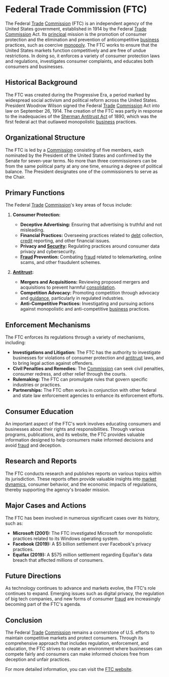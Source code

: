 # Federal Trade Commission (FTC)

The Federal [Trade](../t/trade.md) [Commission](../c/commission.md) (FTC) is an independent agency of the United States government, established in 1914 by the Federal [Trade](../t/trade.md) [Commission](../c/commission.md) Act. Its [principal](../p/principal.md) mission is the promotion of consumer protection and the elimination and prevention of anticompetitive [business](../b/business.md) practices, such as coercive [monopoly](../m/monopoly.md). The FTC works to ensure that the United States markets function competitively and are free of undue restrictions. In doing so, it enforces a variety of consumer protection laws and regulations, investigates consumer complaints, and educates both consumers and businesses.

## Historical Background

The FTC was created during the Progressive Era, a period marked by widespread social activism and political reform across the United States. President Woodrow Wilson signed the Federal [Trade](../t/trade.md) [Commission](../c/commission.md) Act into law on September 26, 1914. The creation of the FTC was partly in response to the inadequacies of the [Sherman Antitrust Act](../s/sherman_antitrust_act.md) of 1890, which was the first federal act that outlawed monopolistic [business](../b/business.md) practices. 

## Organizational Structure

The FTC is led by a [Commission](../c/commission.md) consisting of five members, each nominated by the President of the United States and confirmed by the Senate for seven-year terms. No more than three commissioners can be from the same political party at any one time, ensuring a degree of political balance. The President designates one of the commissioners to serve as the Chair.

## Primary Functions

The Federal [Trade](../t/trade.md) [Commission](../c/commission.md)'s key areas of focus include:

1. **Consumer Protection:**
   - **Deceptive Advertising:** Ensuring that advertising is truthful and not misleading.
   - **Financial Practices:** Overseeing practices related to [debt](../d/debt.md) collection, [credit](../c/credit.md) reporting, and other financial issues.
   - **Privacy and [Security](../s/security.md):** Regulating practices around consumer data privacy and cybersecurity.
   - **[Fraud](../f/fraud.md) Prevention:** Combating [fraud](../f/fraud.md) related to telemarketing, online scams, and other fraudulent schemes.

2. **[Antitrust](../a/antitrust.md):**
   - **Mergers and Acquisitions:** Reviewing proposed mergers and acquisitions to prevent harmful [consolidation](../c/consolidation.md).
   - **Competition Advocacy:** Promoting competition through advocacy and [guidance](../g/guidance.md), particularly in regulated industries.
   - **Anti-Competitive Practices:** Investigating and pursuing actions against monopolistic and anti-competitive [business](../b/business.md) practices.

## Enforcement Mechanisms

The FTC enforces its regulations through a variety of mechanisms, including:

- **Investigations and Litigation:** The FTC has the authority to investigate businesses for violations of consumer protection and [antitrust](../a/antitrust.md) laws, and to bring legal action against offenders.
- **Civil Penalties and Remedies:** The [Commission](../c/commission.md) can seek civil penalties, consumer redress, and other relief through the courts.
- **Rulemaking:** The FTC can promulgate rules that govern specific industries or practices.
- **Partnerships:** The FTC often works in conjunction with other federal and state law enforcement agencies to enhance its enforcement efforts.

## Consumer Education

An important aspect of the FTC's work involves educating consumers and businesses about their rights and responsibilities. Through various programs, publications, and its website, the FTC provides valuable information designed to help consumers make informed decisions and avoid [fraud](../f/fraud.md) and deception.

## Research and Reports

The FTC conducts research and publishes reports on various topics within its jurisdiction. These reports often provide valuable insights into [market dynamics](../m/market_dynamics.md), consumer behavior, and the economic impacts of regulations, thereby supporting the agency's broader mission.

## Major Cases and Actions

The FTC has been involved in numerous significant cases over its history, such as:

- **Microsoft (2001):** The FTC investigated Microsoft for monopolistic practices related to its Windows operating system.
- **Facebook (2019):** A $5 billion settlement over Facebook's privacy practices.
- **Equifax (2019):** A $575 million settlement regarding Equifax's data breach that affected millions of consumers.

## Future Directions

As technology continues to advance and markets evolve, the FTC's role continues to expand. Emerging issues such as digital privacy, the regulation of big tech companies, and new forms of consumer [fraud](../f/fraud.md) are increasingly becoming part of the FTC's agenda.

## Conclusion

The Federal [Trade](../t/trade.md) [Commission](../c/commission.md) remains a cornerstone of U.S. efforts to maintain competitive markets and protect consumers. Through its comprehensive approach that includes regulation, enforcement, and education, the FTC strives to create an environment where businesses can compete fairly and consumers can make informed choices free from deception and unfair practices.

For more detailed information, you can visit the [FTC website](https://www.ftc.gov).